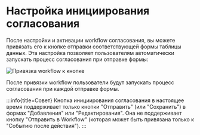 # Настройка инициирования согласования

После настройки и активации workflow согласования, вы можете привязать его к кнопке отправки соответствующей формы таблицы данных. Эта настройка позволяет пользователям автоматически запускать процесс согласования при отправке формы:

![Привязка workflow к кнопке](https://static-docs.nocobase.com/2872ff108c61d7bf6d0bfb19886774c6.png)

После привязки workflow пользователи будут запускать процесс согласования при каждой отправке формы.

:::info{title=Совет}
Кнопка инициирования согласования в настоящее время поддерживает только кнопки "Отправить" (или "Сохранить") в формах "Добавления" или "Редактирования". Она не поддерживает кнопку "Отправить в Workflow" (которая может быть привязана только к "Событию после действия").
:::
